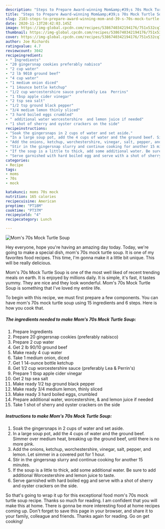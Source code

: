 ```yaml
---
description: "Steps to Prepare Award-winning Mom&amp;#39;s 70s Mock Turtle Soup"
title: "Steps to Prepare Award-winning Mom&amp;#39;s 70s Mock Turtle Soup"
slug: 2183-steps-to-prepare-award-winning-mom-and-39-s-70s-mock-turtle-soup
date: 2020-11-13T20:42:03.145Z
image: https://img-global.cpcdn.com/recipes/5386740342194176/751x532cq70/moms-70s-mock-turtle-soup-recipe-main-photo.jpg
thumbnail: https://img-global.cpcdn.com/recipes/5386740342194176/751x532cq70/moms-70s-mock-turtle-soup-recipe-main-photo.jpg
cover: https://img-global.cpcdn.com/recipes/5386740342194176/751x532cq70/moms-70s-mock-turtle-soup-recipe-main-photo.jpg
author: Joe Richards
ratingvalue: 4.7
reviewcount: 3042
recipeingredient:
- " Ingredients"
- "20 gingersnap cookies preferably nabisco"
- "2 cup water"
- "2 lb 9010 ground beef"
- "4 cup water"
- "1 medium onion diced"
- "1 14ounce bottle ketchup"
- "1/2 cup worcestershire sauce preferably Lea  Perrins"
- "1 tbsp apple cider vinegar"
- "2 tsp sea salt"
- "1/2 tsp ground black pepper"
- "3/4 medium lemon thinly sliced"
- "3 hard boiled eggs crumbled"
- " additional water worcestershire  and lemon juice if needed"
- "1 shot of sherry and oyster crackers on the side"
recipeinstructions:
- "Soak the gingersnaps in 2 cups of water and set aside."
- "In a large soup pot, add the 4 cups of water and the ground beef. Simmer over medium heat, breaking up the ground beef, until there is no more pink."
- "Add the onions, ketchup, worchestershire, vinegar, salt, pepper, and lemon. Let simmer in a covered pot for 1 hour."
- "Stir in the gingersnap slurry and continue cooking for another 15 minutes."
- "If the soup is a little to thick, add some additional water. Be sure to add additional Worcestershire and lemon juice to taste."
- "Serve garnished with hard boiled egg and serve with a shot of sherry and oyster crackers on the side."
categories:
- Recipe
tags:
- moms
- 70s
- mock

katakunci: moms 70s mock 
nutrition: 165 calories
recipecuisine: American
preptime: "PT18M"
cooktime: "PT37M"
recipeyield: "4"
recipecategory: Lunch

---
```



![Mom&#39;s 70s Mock Turtle Soup](https://img-global.cpcdn.com/recipes/5386740342194176/751x532cq70/moms-70s-mock-turtle-soup-recipe-main-photo.jpg)

Hey everyone, hope you're having an amazing day today. Today, we're going to make a special dish, mom&#39;s 70s mock turtle soup. It is one of my favorites food recipes. This time, I'm gonna make it a little bit unique. This will be really delicious.



Mom&#39;s 70s Mock Turtle Soup is one of the most well liked of recent trending meals on earth. It is enjoyed by millions daily. It is simple, it's fast, it tastes yummy. They are nice and they look wonderful. Mom&#39;s 70s Mock Turtle Soup is something that I've loved my entire life.


To begin with this recipe, we must first prepare a few components. You can have mom&#39;s 70s mock turtle soup using 15 ingredients and 6 steps. Here is how you cook that.

<!--inarticleads1-->

##### The ingredients needed to make Mom&#39;s 70s Mock Turtle Soup:

1. Prepare  Ingredients
1. Prepare 20 gingersnap cookies (preferably nabisco)
1. Prepare 2 cup water
1. Get 2 lb 90/10 ground beef
1. Make ready 4 cup water
1. Take 1 medium onion, diced
1. Get 1 14-ounce bottle ketchup
1. Get 1/2 cup worcestershire sauce (preferably Lea &amp; Perrin&#39;s)
1. Prepare 1 tbsp apple cider vinegar
1. Get 2 tsp sea salt
1. Make ready 1/2 tsp ground black pepper
1. Make ready 3/4 medium lemon, thinly sliced
1. Make ready 3 hard boiled eggs, crumbled
1. Prepare  additional water, worcestershire, &amp; and lemon juice if needed
1. Take 1 shot of sherry and oyster crackers on the side




<!--inarticleads2-->

##### Instructions to make Mom&#39;s 70s Mock Turtle Soup:

1. Soak the gingersnaps in 2 cups of water and set aside.
1. In a large soup pot, add the 4 cups of water and the ground beef. Simmer over medium heat, breaking up the ground beef, until there is no more pink.
1. Add the onions, ketchup, worchestershire, vinegar, salt, pepper, and lemon. Let simmer in a covered pot for 1 hour.
1. Stir in the gingersnap slurry and continue cooking for another 15 minutes.
1. If the soup is a little to thick, add some additional water. Be sure to add additional Worcestershire and lemon juice to taste.
1. Serve garnished with hard boiled egg and serve with a shot of sherry and oyster crackers on the side.




So that's going to wrap it up for this exceptional food mom&#39;s 70s mock turtle soup recipe. Thanks so much for reading. I am confident that you will make this at home. There is gonna be more interesting food at home recipes coming up. Don't forget to save this page in your browser, and share it to your family, colleague and friends. Thanks again for reading. Go on get cooking!
